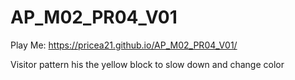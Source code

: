 # AP_M02_PR04_V01
 
Play Me: https://pricea21.github.io/AP_M02_PR04_V01/

Visitor pattern his the yellow block to slow down and change color
